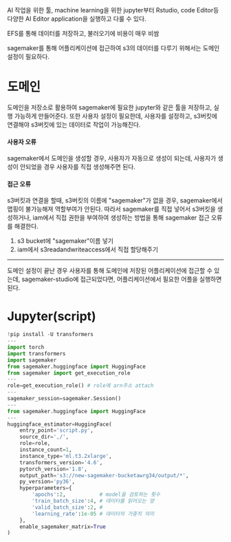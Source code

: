 
AI 작업을 위한 툴, machine learning을 위한 jupyter부터 Rstudio, code Editor등 다양한 AI Editor application을 실행하고 다룰 수 있다.

EFS를 통해 데이터를 저장하고, 불러오기에 비용이 매우 비쌈

sagemaker를 통해 어플리케이션에 접근하여 s3의 데이터를 다루기 위해서는 도메인설정이 필요하다.
# 도메인

도메인을 저장소로 활용하여 sagemaker에 필요한 jupyter와 같은 툴을 저장하고, 실행 가능하게 만들어준다.
또한 사용자 설정이 필요한데, 사용자를 설정하고, s3버킷에 연결해야 s3버킷에 있는 데이터로 작업이 가능해진다.

#### 사용자 오류
sagemaker에서 도메인을 생성할 경우, 사용자가 자동으로 생성이 되는데, 사용자가 생성이 안되었을 경우 사용자를 직접 생성해주면 된다.

#### 접근 오류
s3버킷과 연결을 할때, s3버킷의 이름에 "sagemaker"가 없을 경우, sagemaker에서 맵핑이 불가능해져 역할부여가 안된다. 따라서 sagemaker를 직접 넣어서 s3버킷을 생성하거나, iam에서 직접 권한을 부여하여 생성하는 방법을 통해 sagemaker 접근 오류를 해결한다.

1. s3 bucket에 "sagemaker"이름 넣기
2. iam에서 s3readandwriteaccess에서 직접 할당해주기

---

도메인 설정이 끝난 경우 사용자를 통해 도메인에 저장된 어플리케이션에 접근할 수 있는데, sagemaker-studio에 접근되었다면, 어플리케이션에서 필요한 어플을 실행하면 된다.


# Jupyter(script)

```python title='setting aws learning machine model with jupyter computer'
!pip install -U transformers
---
import torch
import transformers
import sagemaker
from sagemaker.huggingface import HuggingFace
from sagemaker import get_execution_role
---
role=get_execution_role() # role에 arn주소 attach
---
sagemaker_session=sagemaker.Session()
---
from sagemaker.huggingface import HuggingFace
---
huggingface_estimator=HuggingFace(
    entry_point='script.py',
    source_dir=',/',
    role=role,
    instance_count=1,
    instance_type='ml.t3.2xlarge',
    transformers_version='4.6',
    pytorch_version='1.8',
    output_path='s3://new-sagemaker-bucketawrg34/output/*',
    py_version='py36',
    hyperparameters={
        'apochs':2,           # model을 검토하는 횟수
        'train_batch_size':4, # 데이터를 읽어오는 양
        'valid_batch_size':2, # 
        'learning_rate':1e-05 # 데이터의 가중치 의미
    },
    enable_sagemaker_matrix=True
)
```